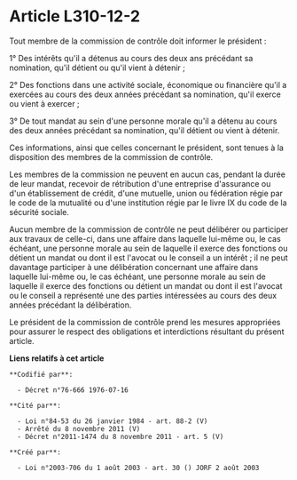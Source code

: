 # Article L310-12-2

Tout membre de la commission de contrôle doit informer le président :

1° Des intérêts qu'il a détenus au cours des deux ans précédant sa nomination, qu'il détient ou qu'il vient à détenir ;

2° Des fonctions dans une activité sociale, économique ou financière qu'il a exercées au cours des deux années précédant sa
nomination, qu'il exerce ou vient à exercer ;

3° De tout mandat au sein d'une personne morale qu'il a détenu au cours des deux années précédant sa nomination, qu'il
détient ou vient à détenir.

Ces informations, ainsi que celles concernant le président, sont tenues à la disposition des membres de la commission de
contrôle.

Les membres de la commission ne peuvent en aucun cas, pendant la durée de leur mandat, recevoir de rétribution d'une
entreprise d'assurance ou d'un établissement de crédit, d'une mutuelle, union ou fédération régie par le code de la mutualité
ou d'une institution régie par le livre IX du code de la sécurité sociale.

Aucun membre de la commission de contrôle ne peut délibérer ou participer aux travaux de celle-ci, dans une affaire dans
laquelle lui-même ou, le cas échéant, une personne morale au sein de laquelle il exerce des fonctions ou détient un mandat ou
dont il est l'avocat ou le conseil a un intérêt ; il ne peut davantage participer à une délibération concernant une affaire
dans laquelle lui-même ou, le cas échéant, une personne morale au sein de laquelle il exerce des fonctions ou détient un
mandat ou dont il est l'avocat ou le conseil a représenté une des parties intéressées au cours des deux années précédant la
délibération.

Le président de la commission de contrôle prend les mesures appropriées pour assurer le respect des obligations et
interdictions résultant du présent article.

**Liens relatifs à cet article**

	**Codifié par**:

	  - Décret n°76-666 1976-07-16

	**Cité par**:

	  - Loi n°84-53 du 26 janvier 1984 - art. 88-2 (V)
	  - Arrêté du 8 novembre 2011 (V)
	  - Décret n°2011-1474 du 8 novembre 2011 - art. 5 (V)

	**Créé par**:

	  - Loi n°2003-706 du 1 août 2003 - art. 30 () JORF 2 août 2003

